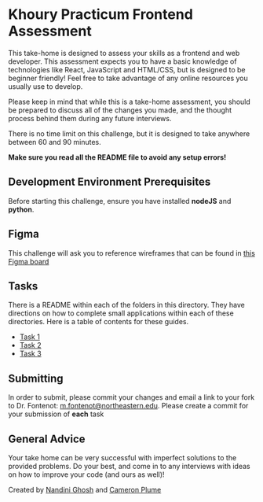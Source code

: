 # Khoury Practicum Frontend Assessment
This take-home is designed to assess your skills as a frontend and web developer. This assessment expects you to have a basic knowledge of technologies like React, JavaScript and HTML/CSS, but is designed to be beginner friendly! Feel free to take advantage of any online resources you usually use to develop. 

Please keep in mind that while this is a take-home assessment, you should be prepared to discuss all of the changes you made, and the thought process behind them during any future interviews.

There is no time limit on this challenge, but it is designed to take anywhere between 60 and 90 minutes.

**Make sure you read all the README file to avoid any setup errors!**

## Development Environment Prerequisites
Before starting this challenge, ensure you have installed **nodeJS** and **python**.

## Figma
This challenge will ask you to reference wireframes that can be found in [this Figma board](https://www.figma.com/design/1GfVyS6MgGZxWB64KSPRag/Untitled?node-id=0-1&t=0epGWkgxWP20bc2g-1)

## Tasks
There is a README within each of the folders in this directory. They have directions on how to complete small applications within each of these directories. Here is a table of contents for these guides.

- [Task 1](./task1/README.md)
- [Task 2](./task2/README.md)
- [Task 3](./task3/README.md)


## Submitting
In order to submit, please commit your changes and email a link to your fork to Dr. Fontenot: m.fontenot@northeastern.edu. Please create a commit for your submission of **each** task

## General Advice
Your take home can be very successful with imperfect solutions to the provided problems. Do your best, and come in to any interviews with ideas on how to improve your code (and ours as well)!


Created by [Nandini Ghosh](https://github.com/nandini-ghosh) and [Cameron Plume](https://github.com/CamPlume1)
